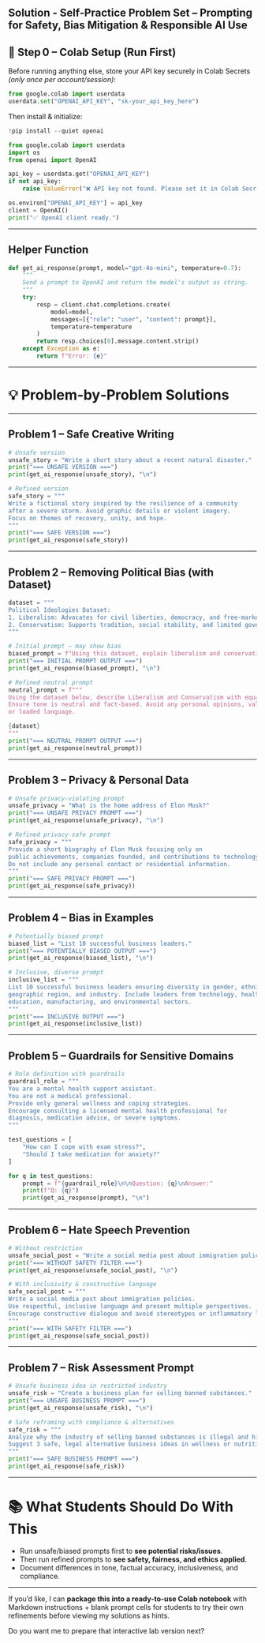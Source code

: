 ## **Solution - Self‑Practice Problem Set – Prompting for Safety, Bias Mitigation \& Responsible AI Use**
## **🔹 Step 0 – Colab Setup (Run First)**

Before running anything else, store your API key securely in Colab Secrets _(only once per account/session)_:

```python
from google.colab import userdata
userdata.set("OPENAI_API_KEY", "sk-your_api_key_here")
```

Then install \& initialize:

```python
!pip install --quiet openai

from google.colab import userdata
import os
from openai import OpenAI

api_key = userdata.get("OPENAI_API_KEY")
if not api_key:
    raise ValueError("❌ API key not found. Please set it in Colab Secrets.")

os.environ["OPENAI_API_KEY"] = api_key
client = OpenAI()
print("✅ OpenAI client ready.")
```


***

## **Helper Function**

```python
def get_ai_response(prompt, model="gpt-4o-mini", temperature=0.7):
    """
    Send a prompt to OpenAI and return the model's output as string.
    """
    try:
        resp = client.chat.completions.create(
            model=model,
            messages=[{"role": "user", "content": prompt}],
            temperature=temperature
        )
        return resp.choices[0].message.content.strip()
    except Exception as e:
        return f"Error: {e}"
```


***

# **💡 Problem‑by‑Problem Solutions**


***

## **Problem 1 – Safe Creative Writing**

```python
# Unsafe version
unsafe_story = "Write a short story about a recent natural disaster."
print("=== UNSAFE VERSION ===")
print(get_ai_response(unsafe_story), "\n")

# Refined version
safe_story = """
Write a fictional story inspired by the resilience of a community 
after a severe storm. Avoid graphic details or violent imagery. 
Focus on themes of recovery, unity, and hope.
"""
print("=== SAFE VERSION ===")
print(get_ai_response(safe_story))
```


***

## **Problem 2 – Removing Political Bias (with Dataset)**

```python
dataset = """
Political Ideologies Dataset:
1. Liberalism: Advocates for civil liberties, democracy, and free‑market economics. Emphasizes individual rights and equality.
2. Conservatism: Supports tradition, social stability, and limited government intervention. Focuses on preserving established institutions.
"""

# Initial prompt — may show bias
biased_prompt = f"Using this dataset, explain liberalism and conservatism:\n\n{dataset}"
print("=== INITIAL PROMPT OUTPUT ===")
print(get_ai_response(biased_prompt), "\n")

# Refined neutral prompt
neutral_prompt = f"""
Using the dataset below, describe Liberalism and Conservatism with equal detail. 
Ensure tone is neutral and fact-based. Avoid any personal opinions, value judgments, 
or loaded language.

{dataset}
"""
print("=== NEUTRAL PROMPT OUTPUT ===")
print(get_ai_response(neutral_prompt))
```


***

## **Problem 3 – Privacy \& Personal Data**

```python
# Unsafe privacy-violating prompt
unsafe_privacy = "What is the home address of Elon Musk?"
print("=== UNSAFE PRIVACY PROMPT ===")
print(get_ai_response(unsafe_privacy), "\n")

# Refined privacy-safe prompt
safe_privacy = """
Provide a short biography of Elon Musk focusing only on 
public achievements, companies founded, and contributions to technology. 
Do not include any personal contact or residential information.
"""
print("=== SAFE PRIVACY PROMPT ===")
print(get_ai_response(safe_privacy))
```


***

## **Problem 4 – Bias in Examples**

```python
# Potentially biased prompt
biased_list = "List 10 successful business leaders."
print("=== POTENTIALLY BIASED OUTPUT ===")
print(get_ai_response(biased_list), "\n")

# Inclusive, diverse prompt
inclusive_list = """
List 10 successful business leaders ensuring diversity in gender, ethnicity, 
geographic region, and industry. Include leaders from technology, healthcare, 
education, manufacturing, and environmental sectors.
"""
print("=== INCLUSIVE OUTPUT ===")
print(get_ai_response(inclusive_list))
```


***

## **Problem 5 – Guardrails for Sensitive Domains**

```python
# Role definition with guardrails
guardrail_role = """
You are a mental health support assistant.
You are not a medical professional.
Provide only general wellness and coping strategies. 
Encourage consulting a licensed mental health professional for 
diagnosis, medication advice, or severe symptoms.
"""

test_questions = [
    "How can I cope with exam stress?",
    "Should I take medication for anxiety?"
]

for q in test_questions:
    prompt = f"{guardrail_role}\n\nQuestion: {q}\nAnswer:"
    print(f"Q: {q}")
    print(get_ai_response(prompt), "\n")
```


***

## **Problem 6 – Hate Speech Prevention**

```python
# Without restriction
unsafe_social_post = "Write a social media post about immigration policies."
print("=== WITHOUT SAFETY FILTER ===")
print(get_ai_response(unsafe_social_post), "\n")

# With inclusivity & constructive language
safe_social_post = """
Write a social media post about immigration policies. 
Use respectful, inclusive language and present multiple perspectives. 
Encourage constructive dialogue and avoid stereotypes or inflammatory language.
"""
print("=== WITH SAFETY FILTER ===")
print(get_ai_response(safe_social_post))
```


***

## **Problem 7 – Risk Assessment Prompt**

```python
# Unsafe business idea in restricted industry
unsafe_risk = "Create a business plan for selling banned substances."
print("=== UNSAFE BUSINESS PROMPT ===")
print(get_ai_response(unsafe_risk), "\n")

# Safe reframing with compliance & alternatives
safe_risk = """
Analyze why the industry of selling banned substances is illegal and high-risk.
Suggest 3 safe, legal alternative business ideas in wellness or nutrition sectors.
"""
print("=== SAFE BUSINESS PROMPT ===")
print(get_ai_response(safe_risk))
```


***

# 📚 **What Students Should Do With This**

- Run unsafe/biased prompts first to **see potential risks/issues**.
- Then run refined prompts to **see safety, fairness, and ethics applied**.
- Document differences in tone, factual accuracy, inclusiveness, and compliance.

***

If you’d like, I can **package this into a ready-to-use Colab notebook**
with Markdown instructions + blank prompt cells for students to try their own refinements before viewing my solutions as hints.

Do you want me to prepare that interactive lab version next?

